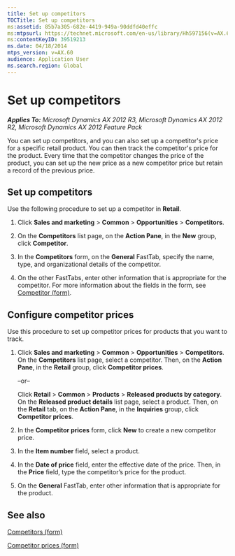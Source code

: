 ```yaml
---
title: Set up competitors
TOCTitle: Set up competitors
ms:assetid: 85b7a305-682e-4419-949a-90ddfd40effc
ms:mtpsurl: https://technet.microsoft.com/en-us/library/Hh597156(v=AX.60)
ms:contentKeyID: 39519213
ms.date: 04/18/2014
mtps_version: v=AX.60
audience: Application User
ms.search.region: Global
---
```


# Set up competitors 


_**Applies To:** Microsoft Dynamics AX 2012 R3, Microsoft Dynamics AX 2012 R2, Microsoft Dynamics AX 2012 Feature Pack_

You can set up competitors, and you can also set up a competitor's price for a specific retail product. You can then track the competitor's price for the product. Every time that the competitor changes the price of the product, you can set up the new price as a new competitor price but retain a record of the previous price.

## Set up competitors

Use the following procedure to set up a competitor in **Retail**.

1.  Click **Sales and marketing** \> **Common** \> **Opportunities** \> **Competitors**.

2.  On the **Competitors** list page, on the **Action Pane**, in the **New** group, click **Competitor**.

3.  In the **Competitors** form, on the **General** FastTab, specify the name, type, and organizational details of the competitor.

4.  On the other FastTabs, enter other information that is appropriate for the competitor. For more information about the fields in the form, see [Competitor (form)](https://technet.microsoft.com/en-us/library/hh242664\(v=ax.60\)).

## Configure competitor prices

Use this procedure to set up competitor prices for products that you want to track.

1.  Click **Sales and marketing** \> **Common** \> **Opportunities** \> **Competitors**. On the **Competitors** list page, select a competitor. Then, on the **Action Pane**, in the **Retail** group, click **Competitor prices**.
    
    –or–
    
    Click **Retail** \> **Common** \> **Products** \> **Released products by category**. On the **Released product details** list page, select a product. Then, on the **Retail** tab, on the **Action Pane**, in the **Inquiries** group, click **Competitor prices**.

2.  In the **Competitor prices** form, click **New** to create a new competitor price.

3.  In the **Item number** field, select a product.

4.  In the **Date of price** field, enter the effective date of the price. Then, in the **Price** field, type the competitor’s price for the product.

5.  On the **General** FastTab, enter other information that is appropriate for the product.

## See also

[Competitors (form)](https://technet.microsoft.com/en-us/library/hh597346\(v=ax.60\))

[Competitor prices (form)](https://technet.microsoft.com/en-us/library/hh597334\(v=ax.60\))

  


